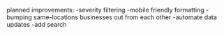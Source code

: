 planned improvements:
-severity filtering
-mobile friendly formatting
-bumping same-locations businesses out from each other
-automate data updates
-add search
